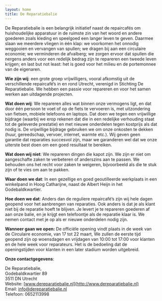 ```yaml
---
layout: home
title: De Reparatiebalie
---
```


De Reparatiebalie is een belangrijk initiatief  naast de repaircafés  om  huishoudelijke apparatuur in de ruimste zin van het woord en andere goederen zoals kleding en speelgoed een langer leven te geven. Daarmee slaan we meerdere vliegen in één klap: we voorkomen het onnodig weggooien en vervangen van spullen; we dragen bij aan een circulaire economie; we verminderen de afvalberg; we zorgen ervoor dat spullen die nergens anders voor een redelijk bedrag zijn te repareren een tweede leven krijgen; en last but not least: het is goed voor het milieu en de portemonnee van de eigenaren.

**Wie zijn wij**: een grote groep vrijwilligers, vooral afkomstig uit de verschillende repaircafé’s in en rond Utrecht, verenigd in Stichting De Reparatiebalie. We hebben een passie voor repareren en voor het samen werken aan uitdagende projecten.

**Wat doen wij**: We repareren alles wat binnen onze vermogens ligt, en dat door één persoon te voet of op de fiets te vervoeren is, met uitzondering van fietsen, mobiele telefoons en laptops. Dat doen we tegen een vrijwillige bijdrage (waarbij we erop rekenen dat die in een redelijke verhouding staat tot de geleverde prestatie) en met nieuwe onderdelen tegen kostprijs als dat nodig is. De vrijwillige bijdrage gebruiken we om onze onkosten te dekken (huur, gereedschap, vervoer, internet, warmte etc.). Wij geven geen garantie dat reparaties succesvol zijn, maar we garanderen wel dat we onze uiterste best doen om een goed resultaat te bereiken.

**Wat doen wij niet**: We repareren dingen die kapot zijn. We zijn er niet om aangeschafte zaken te verbeteren of anderszins aan te passen. We behouden ons het recht voor zaken te weigeren, bijvoorbeeld als die te stuk zijn of te vies om aan te pakken.

**Waar doen we dat**: In een gezellige en goed geoutilleerde werkplaats in een winkelpand in Hoog Catharijne, naast de Albert Heijn in het Godebaldkwartier.

**Hoe doen we dat**: Anders dan de reguliere repaircafé’s zijn wij hele dagen geopend voor het aanbrengen van reparaties. Ook anders is dat je als klant niet bij de reparatie hoeft te blijven. Je levert je te repareren goederen af aan onze balie, en je krijgt een telefoontje als de reparatie klaar is. We nemen contact met je op als er nieuwe onderdelen nodig zijn.

**Wanneer gaan we open:** De officiële opening vindt plaats in de week van de Circulaire economie, van 17 tot 22 maart, We zullen de eerste tijd geopend zijn op woensdagen en vrijdagen van 10:00 tot 17:00 voor klanten en de hele week voor reparateurs. Het is de bedoeling dat de openingstijden voor klanten in een later stadium worden uitgebreid.

**Onze contactgegevens**:

De Reparatiebalie,  
Godebaldkwartier 89  
3511 DN Utrecht  
Website: [www.dereparatiebalie.nl](http://www.dereparatiebalie.nl)  
Email: [info@dereparatiebalie.nl](mailto:info@dereparatiebalie.nl)  
Telefoon: 0652113998  
